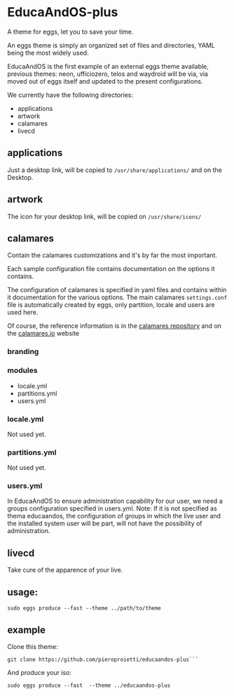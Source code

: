 # EducaAndOS-plus

A theme for eggs, let you to save your time.

An eggs theme is simply an organized set of files and directories, YAML being the most widely used.

EducaAndOS is the first example of an external eggs theme available, previous themes: neon, ufficiozero, telos and waydroid will be via, via moved out of eggs itself and updated to the present configurations.

We currently have the following directories:
* applications
* artwork
* calamares
* livecd

## applications
Just a desktop link, will be copied to ```/usr/share/applications/``` and on the Desktop.

## artwork
The icon for your desktop link, will be copied on ```/usr/share/icons/```

## calamares
Contain the calamares customizations and it's by far the most important.

Each sample configuration file contains documentation on the options it contains.

The configuration of calamares is specified in yaml files and contains within it documentation for the various options. The main calamares ```settings.conf``` file is automatically created by eggs, only partition, locale and users are used here.

Of course, the reference information is in the [calamares repository](https://github.com/calamares/calamares/) and on the [calamares.io](https://github.com/calamares/calamares/wiki/Deploy-Configuration) website


### branding

### modules
* locale.yml
* partitions.yml
* users.yml

### locale.yml
Not used yet.

### partitions.yml
Not used yet.

### users.yml
In EducaAndOS to ensure administration capability for our user, we need a groups configuration specified in users.yml. Note: If it is not specified as thema educaandos, the configuration of groups in which the live user and the installed system user will be part, will not have the possibility of administration.


## livecd
Take cure of the apparence of your live.

## usage:

```
sudo eggs produce --fast --theme ../path/to/theme
```
## example

Clone this theme:

```
git clone https://github.com/pieroproietti/educaandos-plus```
```

And produce your iso:

```
sudo eggs produce --fast  --theme ../educaandos-plus
```